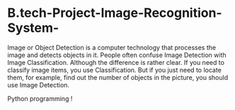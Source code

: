 # B.tech-Project-Image-Recognition-System-

Image or Object Detection is a computer technology that processes the image and detects objects in it. People often confuse Image Detection with Image Classification. Although the difference is rather clear. If you need to classify image items, you use Classification. But if you just need to locate them, for example, find out the number of objects in the picture, you should use Image Detection.


Python programming !

